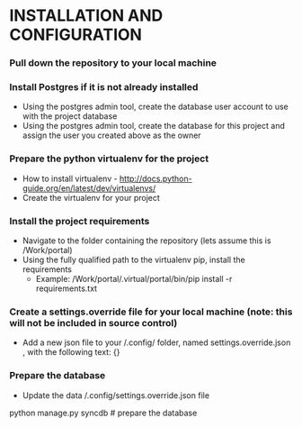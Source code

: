 # INSTALLATION AND CONFIGURATION

### Pull down the repository to your local machine

### Install Postgres if it is not already installed
* Using the postgres admin tool, create the database user account to use with the project database
* Using the postgres admin tool, create the database for this project and assign the user you created above as the owner

### Prepare the python virtualenv for the project
* How to install virtualenv - http://docs.python-guide.org/en/latest/dev/virtualenvs/
* Create the virtualenv for your project

### Install the project requirements
* Navigate to the folder containing the repository (lets assume this is /Work/portal)
* Using the fully qualified path to the virtualenv pip, install the requirements
    * Example: /Work/portal/.virtual/portal/bin/pip install -r requirements.txt

### Create a settings.override file for your local machine (note: this will not be included in source control)
* Add a new json file to your /.config/ folder, named settings.override.json , with the following text: {}

### Prepare the database
* Update the data /.config/settings.override.json file

python manage.py syncdb # prepare the database